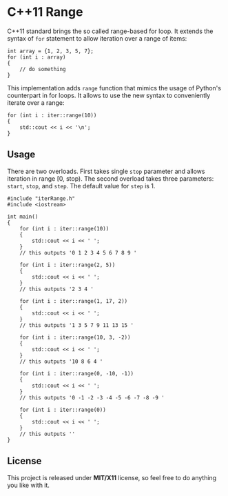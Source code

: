 # C++11 Range #

C++11 standard brings the so called range-based for loop. It extends the syntax of `for` statement to allow iteration over a range of items:

```
int array = {1, 2, 3, 5, 7};
for (int i : array)
{
    // do something
}
```

This implementation adds `range` function that mimics the usage of Python's counterpart in for loops. It allows to use the new syntax to conveniently iterate over a range:

```
for (int i : iter::range(10))
{
    std::cout << i << '\n';
}
```

## Usage ##

There are two overloads. First takes single `stop` parameter and allows iteration in range [0, stop). The second overload takes three parameters: `start`, `stop`, and `step`. The default value for `step` is 1.

```
#include "iterRange.h"
#include <iostream>

int main()
{
    for (int i : iter::range(10))
    {
        std::cout << i << ' ';
    }
    // this outputs '0 1 2 3 4 5 6 7 8 9 '

    for (int i : iter::range(2, 5))
    {
        std::cout << i << ' ';
    }
    // this outputs '2 3 4 '

    for (int i : iter::range(1, 17, 2))
    {
        std::cout << i << ' ';
    }
    // this outputs '1 3 5 7 9 11 13 15 '

    for (int i : iter::range(10, 3, -2))
    {
        std::cout << i << ' ';
    }
    // this outputs '10 8 6 4 '

    for (int i : iter::range(0, -10, -1))
    {
        std::cout << i << ' ';
    }
    // this outputs '0 -1 -2 -3 -4 -5 -6 -7 -8 -9 '

    for (int i : iter::range(0))
    {
        std::cout << i << ' ';
    }
    // this outputs ''
}
```

## License ##

This project is released under **MIT/X11** license, so feel free to do anything you like with it.


